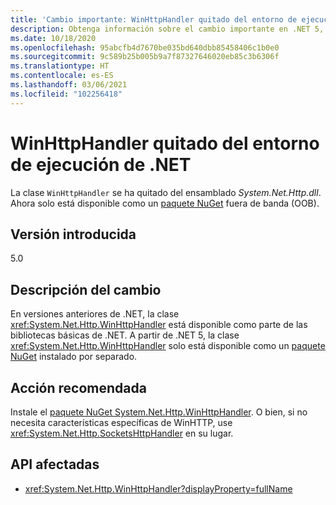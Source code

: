 ```yaml
---
title: 'Cambio importante: WinHttpHandler quitado del entorno de ejecución de .NET'
description: Obtenga información sobre el cambio importante en .NET 5, donde WinHttpHandler se ha quitado del entorno de ejecución de .NET.
ms.date: 10/18/2020
ms.openlocfilehash: 95abcfb4d7670be035bd640dbb85458406c1b0e0
ms.sourcegitcommit: 9c589b25b005b9a7f87327646020eb85c3b6306f
ms.translationtype: HT
ms.contentlocale: es-ES
ms.lasthandoff: 03/06/2021
ms.locfileid: "102256418"
---
```

# <a name="winhttphandler-removed-from-net-runtime"></a>WinHttpHandler quitado del entorno de ejecución de .NET

La clase `WinHttpHandler` se ha quitado del ensamblado *System.Net.Http.dll*. Ahora solo está disponible como un [paquete NuGet](https://www.nuget.org/packages/System.Net.Http.WinHttpHandler/) fuera de banda (OOB).

## <a name="version-introduced"></a>Versión introducida

5.0

## <a name="change-description"></a>Descripción del cambio

En versiones anteriores de .NET, la clase <xref:System.Net.Http.WinHttpHandler> está disponible como parte de las bibliotecas básicas de .NET. A partir de .NET 5, la clase <xref:System.Net.Http.WinHttpHandler> solo está disponible como un [paquete NuGet](https://www.nuget.org/packages/System.Net.Http.WinHttpHandler/) instalado por separado.

## <a name="recommended-action"></a>Acción recomendada

Instale el [paquete NuGet System.Net.Http.WinHttpHandler](https://www.nuget.org/packages/System.Net.Http.WinHttpHandler/). O bien, si no necesita características específicas de WinHTTP, use <xref:System.Net.Http.SocketsHttpHandler> en su lugar.

## <a name="affected-apis"></a>API afectadas

- <xref:System.Net.Http.WinHttpHandler?displayProperty=fullName>

<!--

### Affected APIs

- `T:System.Net.Http.WinHttpHandler`

### Category

Networking

-->
